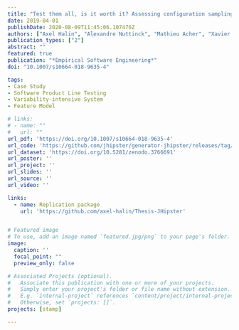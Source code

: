 ```yaml
---
title: "Test them all, is it worth it? Assessing configuration sampling on the JHipster Web development stack"
date: 2019-04-01
publishDate: 2020-08-09T11:45:06.107476Z
authors: ["Axel Halin", "Alexandre Nuttinck", "Mathieu Acher", "Xavier Devroey", "Gilles Perrouin", "Benoit Baudry"]
publication_types: ["2"]
abstract: ""
featured: true
publication: "*Empirical Software Engineering*"
doi: "10.1007/s10664-018-9635-4"

tags:
- Case Study
- Software Product Line Testing
- Variability-intensive System
- Feature Model

# links:
# - name: ""
#   url: ""
url_pdf: 'https://doi.org/10.1007/s10664-018-9635-4'
url_code: 'https://github.com/jhipster/generator-jhipster/releases/tag/v3.6.1'
url_dataset: 'https://doi.org/10.5281/zenodo.3766691'
url_poster: ''
url_project: ''
url_slides: ''
url_source: ''
url_video: ''

links:
  - name: Replication package
    url: 'https://github.com/axel-halin/Thesis-JHipster'


# Featured image
# To use, add an image named `featured.jpg/png` to your page's folder.
image:
  caption: ''
  focal_point: ""
  preview_only: false

# Associated Projects (optional).
#   Associate this publication with one or more of your projects.
#   Simply enter your project's folder or file name without extension.
#   E.g. `internal-project` references `content/project/internal-project/index.md`.
#   Otherwise, set `projects: []`.
projects: [stamp]

---
```

